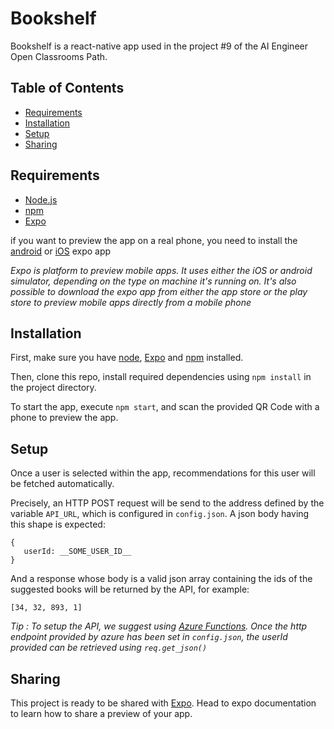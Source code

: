 # Bookshelf

Bookshelf is a react-native app used in the project #9 of the AI Engineer Open Classrooms Path.

## Table of Contents

- [Requirements](#requirements)
- [Installation](#installation)
- [Setup](#setup)
- [Sharing](#sharing)

## Requirements

- [Node.js](https://nodejs.org/)
- [npm](https://www.npmjs.com/get-npm)
- [Expo](https://docs.expo.dev/get-started/installation/)

if you want to preview the app on a real phone, you need to install the [android](https://play.google.com/store/apps/details?id=host.exp.exponent) or [iOS](https://apps.apple.com/app/expo-client/id982107779) expo app

_Expo is platform to preview mobile apps. It uses either the iOS or android simulator, depending on the type on machine it's running on. It's also possible to download the expo app from either the app store or the play store to preview mobile apps directly from a mobile phone_

## Installation

First, make sure you have [node](https://nodejs.org/), [Expo](https://docs.expo.dev/get-started/installation/) and [npm](https://www.npmjs.com/get-npm) installed.

Then, clone this repo, install required dependencies using `npm install` in the project directory.

To start the app, execute `npm start`, and scan the provided QR Code with a phone to preview the app.

## Setup

Once a user is selected within the app, recommendations for this user will be fetched automatically.

Precisely, an HTTP POST request will be send to the address defined by the variable `API_URL`, which is configured in `config.json`. A json body having this shape is expected:

```
{
   userId: __SOME_USER_ID__
}
```

And a response whose body is a valid json array containing the ids of the suggested books will be returned by the API, for example:

```
[34, 32, 893, 1]
```

_Tip : To setup the API, we suggest using [Azure Functions](https://docs.microsoft.com/fr-fr/azure/azure-functions/functions-create-first-function-python). Once the http endpoint provided by azure has been set in `config.json`, the userId provided can be retrieved using `req.get_json()`_

## Sharing

This project is ready to be shared with [Expo](https://expo.io/). Head to expo documentation to learn how to share a preview of your app.
